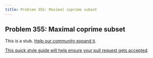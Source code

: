 ```yaml
---
title: Problem 355: Maximal coprime subset
---
```

## Problem 355: Maximal coprime subset

This is a stub. <a href='https://github.com/freecodecamp/guides/tree/master/src/pages/certifications/coding-interview-prep/project-euler/problem-355-maximal-coprime-subset/index.md' target='_blank' rel='nofollow'>Help our community expand it</a>.

<a href='https://github.com/freecodecamp/guides/blob/master/README.md' target='_blank' rel='nofollow'>This quick style guide will help ensure your pull request gets accepted</a>.

<!-- The article goes here, in GitHub-flavored Markdown. Feel free to add YouTube videos, images, and CodePen/JSBin embeds  -->

